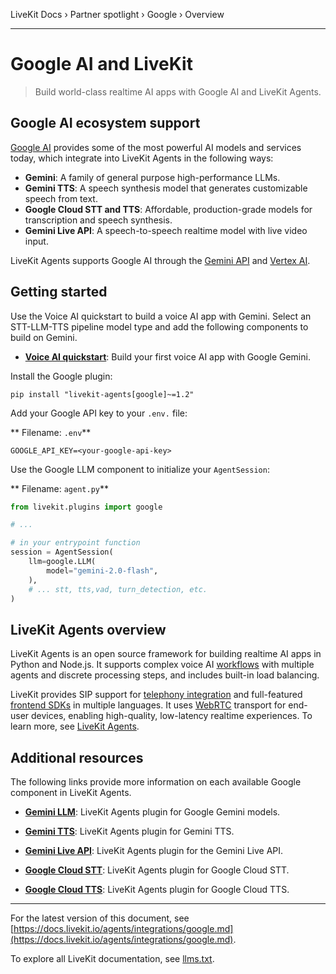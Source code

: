 LiveKit Docs › Partner spotlight › Google › Overview

---

# Google AI and LiveKit

> Build world-class realtime AI apps with Google AI and LiveKit Agents.

## Google AI ecosystem support

[Google AI](https://ai.google.dev/) provides some of the most powerful AI models and services today, which integrate into LiveKit Agents in the following ways:

- **Gemini**: A family of general purpose high-performance LLMs.
- **Gemini TTS**: A speech synthesis model that generates customizable speech from text.
- **Google Cloud STT and TTS**: Affordable, production-grade models for transcription and speech synthesis.
- **Gemini Live API**: A speech-to-speech realtime model with live video input.

LiveKit Agents supports Google AI through the [Gemini API](https://ai.google.dev/gemini-api) and [Vertex AI](https://cloud.google.com/vertex-ai).

## Getting started

Use the Voice AI quickstart to build a voice AI app with Gemini. Select an STT-LLM-TTS pipeline model type and add the following components to build on Gemini.

- **[Voice AI quickstart](https://docs.livekit.io/agents/start/voice-ai.md)**: Build your first voice AI app with Google Gemini.

Install the Google plugin:

```shell
pip install "livekit-agents[google]~=1.2"

```

Add your Google API key to your `.env.` file:

** Filename: `.env`**

```shell
GOOGLE_API_KEY=<your-google-api-key>

```

Use the Google LLM component to initialize your `AgentSession`:

** Filename: `agent.py`**

```python
from livekit.plugins import google

# ...

# in your entrypoint function
session = AgentSession(
    llm=google.LLM(
        model="gemini-2.0-flash",
    ),
    # ... stt, tts,vad, turn_detection, etc.
)

```

## LiveKit Agents overview

LiveKit Agents is an open source framework for building realtime AI apps in Python and Node.js. It supports complex voice AI [workflows](https://docs.livekit.io/agents/build/workflows.md) with multiple agents and discrete processing steps, and includes built-in load balancing.

LiveKit provides SIP support for [telephony integration](https://docs.livekit.io/agents/start/telephony.md) and full-featured [frontend SDKs](https://docs.livekit.io/agents/start/frontend.md) in multiple languages. It uses [WebRTC](https://docs.livekit.io/home/get-started/intro-to-livekit.md#what-is-webrtc) transport for end-user devices, enabling high-quality, low-latency realtime experiences. To learn more, see [LiveKit Agents](https://docs.livekit.io/agents.md).

## Additional resources

The following links provide more information on each available Google component in LiveKit Agents.

- **[Gemini LLM](https://docs.livekit.io/agents/models/llm/plugins/gemini.md)**: LiveKit Agents plugin for Google Gemini models.

- **[Gemini TTS](https://docs.livekit.io/agents/models/tts/plugins/gemini.md)**: LiveKit Agents plugin for Gemini TTS.

- **[Gemini Live API](https://docs.livekit.io/agents/models/realtime/plugins/gemini.md)**: LiveKit Agents plugin for the Gemini Live API.

- **[Google Cloud STT](https://docs.livekit.io/agents/models/stt/plugins/google.md)**: LiveKit Agents plugin for Google Cloud STT.

- **[Google Cloud TTS](https://docs.livekit.io/agents/models/tts/plugins/google.md)**: LiveKit Agents plugin for Google Cloud TTS.

---


For the latest version of this document, see [https://docs.livekit.io/agents/integrations/google.md](https://docs.livekit.io/agents/integrations/google.md).

To explore all LiveKit documentation, see [llms.txt](https://docs.livekit.io/llms.txt).